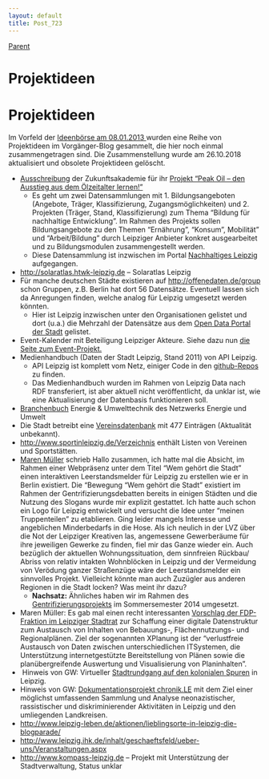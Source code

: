 ```yaml
---
layout: default
title: Post_723
---
```



[Parent](Page_0)

# Projektideen

<h1>Projektideen</h1>
Im Vorfeld der <a href="http://leipzig-netz.de/index.php5/LD.OpenInnovation-12.IdeenBoerse">Ideenbörse am 08.01.2013 </a>wurden eine Reihe von Projektideen im Vorgänger-Blog gesammelt, die hier noch einmal zusammengetragen sind. Die Zusammenstellung wurde am 26.10.2018 aktualisiert und obsolete Projektideen gelöscht.
<ul>
 	<li><a href="http://leipzig-data.de/Upload/ZAK-AusschreibungWebprojekt.pdf" rel="nofollow">Ausschreibung</a> der Zukunftsakademie für ihr <a href="http://leipzig-netz.de/index.php5/ZAK.PeakOil" rel="nofollow">Projekt “Peak Oil – den Ausstieg aus dem Ölzeitalter lernen!”</a>
<ul>
 	<li>Es geht um zwei Datensammlungen mit 1. Bildungsangeboten (Angebote, Träger, Klassifizierung, Zugangsmöglichkeiten) und 2. Projekten (Träger, Stand, Klassifizierung) zum Thema “Bildung für nachhaltige Entwicklung”. Im Rahmen des Projekts sollen Bildungsangebote zu den Themen “Ernährung”, “Konsum”, Mobilität” und “Arbeit/Bildung” durch Leipziger Anbieter konkret ausgearbeitet und zu Bildungsmodulen zusammengestellt werden.</li>
 	<li>Diese Datensammlung ist inzwischen im Portal <a href="http://nachhaltiges-leipzig.de/">Nachhaltiges Leipzig</a> aufgegangen. <strong>
</strong></li>
</ul>
</li>
 	<li><a href="http://solaratlas.htwk-leipzig.de" rel="nofollow">http://solaratlas.htwk-leipzig.de</a> – Solaratlas Leipzig</li>
 	<li>Für manche deutschen Städte existieren auf <a href="http://offenedaten.de/group" rel="nofollow">http://offenedaten.de/group</a> schon Gruppen, z.B. Berlin hat dort 56 Datensätze. Eventuell lassen sich da Anregungen finden, welche analog für Leipzig umgesetzt werden könnten.
<ul>
 	<li>Hier ist Leipzig inzwischen unter den Organisationen gelistet und dort (u.a.) die Mehrzahl der Datensätze aus dem <a href="http://leipzig-data.de/open-data-in-leipzig/">Open Data Portal der Stadt</a> gelistet.</li>
</ul>
</li>
 	<li>Event-Kalender mit Beteiligung Leipziger Akteure. Siehe dazu nun <a href="http://leipzig-data.de/ontology/events/">die Seite zum Event-Projekt.</a></li>
 	<li>Medienhandbuch (Daten der Stadt Leipzig, Stand 2011) von API Leipzig.
<ul>
 	<li>API Leipzig ist komplett vom Netz, einiger Code in den <a href="https://github.com/apileipzig">github-Repos</a> zu finden.</li>
 	<li>Das Medienhandbuch wurden im Rahmen von Leipzig Data nach RDF transferiert, ist aber aktuell nicht veröffentlicht, da unklar ist, wie eine Aktualisierung der Datenbasis funktionieren soll.</li>
</ul>
</li>
 	<li><a href="http://www.energiemetropole-leipzig.de/index.php/branchenbuch_energie.html">Branchenbuch</a> Energie &amp; Umwelttechnik des Netzwerks Energie und Umwelt</li>
 	<li>Die Stadt betreibt eine <a href="http://www.leipzig.de/de/buerger/service/vereine">Vereinsdatenbank</a> mit 477 Einträgen (Aktualität unbekannt).</li>
 	<li><a href="http://www.sportinleipzig.de/Verzeichnis" rel="nofollow">http://www.sportinleipzig.de/Verzeichnis</a> enthält Listen von Vereinen und Sportstätten.</li>
 	<li><a href="https://www.facebook.com/marenm2">Maren Müller</a> schrieb
Hallo zusammen, ich hatte mal die Absicht, im Rahmen einer Webpräsenz unter dem Titel “Wem gehört die Stadt” einen interaktiven Leerstandsmelder für Leipzig zu erstellen wie er in Berlin existiert.
Die “Bewegung “Wem gehört die Stadt” existiert im Rahmen der Gentrifizierungsdebatten bereits in einigen Städten und die Nutzung des Slogans wurde mir explizit gestattet. Ich hatte auch schon ein Logo für Leipzig entwickelt und versucht die Idee unter “meinen Truppenteilen” zu etablieren. Ging leider mangels Interesse und angeblichen Minderbedarfs in die Hose. Als ich neulich in der LVZ über die Not der Leipziger Kreativen las, angemessene Gewerberäume für ihre jeweiligen Gewerke zu finden, fiel mir das Ganze wieder ein. Auch bezüglich der aktuellen Wohnungssituation, dem sinnfreien Rückbau/ Abriss von relativ intakten Wohnblöcken in Leipzig und der Vermeidung von Verödung ganzer Straßenzüge wäre der Leerstandsmelder ein sinnvolles Projekt. Vielleicht könnte man auch Zuzügler aus anderen Regionen in die Stadt locken? Was meint ihr dazu?
<ul>
 	<li><strong>Nachsatz:</strong> Ähnliches haben wir im Rahmen des <a title="Gentrifizierung" href="http://www.leipzig-data.de/gentrifizierung/">Gentrifizierungsprojekts</a> im Sommersemester 2014 umgesetzt.</li>
</ul>
</li>
 	<li>Maren Müller: Es gab mal einen recht interessanten <a href="http://notes.leipzig.de/appl/laura/wp5/kais02.nsf/docid/67088A3D8F22FC15C12579210031061A?opendocument">Vorschlag der FDP-Fraktion im Leipziger Stadtrat</a> zur Schaffung einer digitale Datenstruktur zum Austausch von Inhalten von Bebauungs-, Flächennutzungs- und Regionalplänen. Ziel der sogenannten XPlanung ist der “verlustfreie Austausch von Daten zwischen unterschiedlichen ITSystemen, die Unterstützung internetgestützte Bereitstellung von Plänen sowie die planübergreifende Auswertung und Visualisierung von Planinhalten”.</li>
 	<li> Hinweis von GW: Virtueller <a href="http://www.leipzig-postkolonial.de/">Stadtrundgang auf den kolonialen Spuren</a> in Leipzig.</li>
 	<li>Hinweis von GW: <a href="http://www.chronikle.org">Dokumentationsprojekt chronik.LE</a> mit dem Ziel einer möglichst umfassenden Sammlung und Analyse neonazistischer, rassistischer und diskriminierender Aktivitäten in Leipzig und den umliegenden Landkreisen.</li>
 	<li><a href="http://www.leipzig-leben.de/aktionen/lieblingsorte-in-leipzig-die-blogparade/" rel="nofollow">http://www.leipzig-leben.de/aktionen/lieblingsorte-in-leipzig-die-blogparade/</a></li>
 	<li><a href="http://www.leipzig.ihk.de/inhalt/geschaeftsfeld/ueber-uns/Veranstaltungen.aspx" rel="nofollow">http://www.leipzig.ihk.de/inhalt/geschaeftsfeld/ueber-uns/Veranstaltungen.aspx</a></li>
 	<li><a href="http://www.kompass-leipzig.de/" rel="nofollow">http://www.kompass-leipzig.de</a> – Projekt mit Unterstützung der Stadtverwaltung, Status unklar</li>
</ul>

